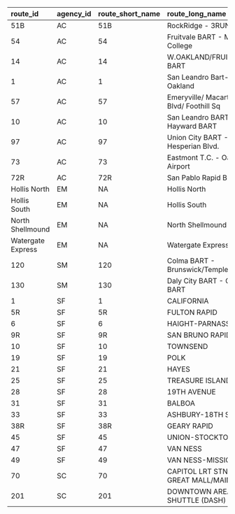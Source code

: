 

|route_id          |agency_id |route_short_name |route_long_name                         | route_type|f_am |f_pm |f_am_ls_thn_15m |f_pm_ls_thn_15m |f_am_bdl |f_pm_bdl |f_tpa_qual | avg_am_headway| avg_pm_headway| avg_am_trips| avg_pm_trips|
|:-----------------|:---------|:----------------|:---------------------------------------|----------:|:----|:----|:---------------|:---------------|:--------|:--------|:----------|--------------:|--------------:|------------:|------------:|
|51B               |AC        |51B              |RockRidge - 3RUN                        |          3|TRUE |TRUE |TRUE            |TRUE            |TRUE     |TRUE     |TRUE       |           10.0|       10.00000|     23.00000|     24.50000|
|54                |AC        |54               |Fruitvale BART - Merritt College        |          3|TRUE |TRUE |TRUE            |TRUE            |TRUE     |TRUE     |TRUE       |           13.0|       16.00000|     19.00000|     15.00000|
|14                |AC        |14               |W.OAKLAND/FRUITVALE BART                |          3|TRUE |TRUE |TRUE            |TRUE            |TRUE     |TRUE     |TRUE       |           15.5|       15.00000|     15.50000|     16.00000|
|1                 |AC        |1                |San Leandro Bart- Dtn. Oakland          |          3|TRUE |TRUE |TRUE            |TRUE            |TRUE     |TRUE     |TRUE       |            9.0|        8.00000|     28.00000|     29.50000|
|57                |AC        |57               |Emeryville/ Macarthur Blvd/ Foothill Sq |          3|TRUE |TRUE |TRUE            |TRUE            |TRUE     |TRUE     |TRUE       |           16.0|       15.00000|     15.50000|     16.00000|
|10                |AC        |10               |San Leandro BART - Hayward BART         |          3|TRUE |TRUE |TRUE            |TRUE            |TRUE     |TRUE     |TRUE       |           15.0|       15.00000|     16.00000|     16.00000|
|97                |AC        |97               |Union City BART - Hesperian Blvd.       |          3|TRUE |TRUE |TRUE            |FALSE           |TRUE     |TRUE     |TRUE       |           40.0|       36.50000|     13.50000|     13.50000|
|73                |AC        |73               |Eastmont T.C. - Oakland Airport         |          3|TRUE |TRUE |TRUE            |TRUE            |TRUE     |TRUE     |TRUE       |           15.5|       15.00000|     15.50000|     16.00000|
|72R               |AC        |72R              |San Pablo Rapid BUS                     |          3|TRUE |TRUE |TRUE            |TRUE            |TRUE     |TRUE     |TRUE       |           14.0|       12.00000|     17.50000|     20.00000|
|Hollis North      |EM        |NA               |Hollis North                            |          3|TRUE |TRUE |TRUE            |TRUE            |TRUE     |TRUE     |TRUE       |            8.0|        7.00000|     32.00000|     35.00000|
|Hollis South      |EM        |NA               |Hollis South                            |          3|TRUE |TRUE |TRUE            |TRUE            |TRUE     |TRUE     |TRUE       |           10.0|        9.00000|     23.00000|     28.00000|
|North Shellmound  |EM        |NA               |North Shellmound                        |          3|TRUE |TRUE |TRUE            |TRUE            |TRUE     |TRUE     |TRUE       |           12.0|        8.00000|     23.00000|     31.00000|
|Watergate Express |EM        |NA               |Watergate Express                       |          3|TRUE |TRUE |TRUE            |TRUE            |TRUE     |TRUE     |TRUE       |           21.0|       12.00000|     12.00000|     23.00000|
|120               |SM        |120              |Colma BART - Brunswick/Templeton        |          3|TRUE |TRUE |TRUE            |TRUE            |TRUE     |TRUE     |TRUE       |           13.5|       56.00000|     17.50000|     17.00000|
|130               |SM        |130              |Daly City BART - Colma BART             |          3|TRUE |TRUE |TRUE            |TRUE            |TRUE     |TRUE     |TRUE       |           38.0|       56.00000|     15.00000|     13.50000|
|1                 |SF        |1                |CALIFORNIA                              |          3|TRUE |TRUE |TRUE            |TRUE            |TRUE     |TRUE     |TRUE       |           11.0|       31.00000|     25.33333|     31.66667|
|5R                |SF        |5R               |FULTON  RAPID                           |          3|TRUE |TRUE |TRUE            |TRUE            |TRUE     |TRUE     |TRUE       |            9.0|       63.00000|     31.00000|     20.33333|
|6                 |SF        |6                |HAIGHT-PARNASSUS                        |          3|TRUE |TRUE |TRUE            |TRUE            |TRUE     |TRUE     |TRUE       |           28.5|      149.75000|     15.00000|      8.75000|
|9R                |SF        |9R               |SAN BRUNO RAPID                         |          3|TRUE |TRUE |TRUE            |TRUE            |TRUE     |TRUE     |TRUE       |           10.5|       24.00000|     22.50000|     13.33333|
|10                |SF        |10               |TOWNSEND                                |          3|TRUE |TRUE |TRUE            |TRUE            |TRUE     |TRUE     |TRUE       |           14.0|       54.66667|     18.00000|     10.66667|
|19                |SF        |19               |POLK                                    |          3|TRUE |TRUE |TRUE            |TRUE            |TRUE     |TRUE     |TRUE       |           16.5|       15.00000|     14.50000|     16.00000|
|21                |SF        |21               |HAYES                                   |          3|TRUE |TRUE |TRUE            |TRUE            |TRUE     |TRUE     |TRUE       |            9.5|        9.00000|     26.00000|     26.00000|
|25                |SF        |25               |TREASURE ISLAND                         |          3|TRUE |TRUE |TRUE            |TRUE            |TRUE     |TRUE     |TRUE       |           11.0|       15.50000|     22.00000|     15.50000|
|28                |SF        |28               |19TH AVENUE                             |          3|TRUE |TRUE |TRUE            |TRUE            |TRUE     |TRUE     |TRUE       |           11.0|       35.50000|     21.50000|     21.50000|
|31                |SF        |31               |BALBOA                                  |          3|TRUE |TRUE |TRUE            |TRUE            |TRUE     |TRUE     |TRUE       |           20.5|       84.00000|     16.00000|     11.00000|
|33                |SF        |33               |ASHBURY-18TH ST                         |          3|TRUE |TRUE |TRUE            |TRUE            |TRUE     |TRUE     |TRUE       |           37.5|       90.00000|     11.00000|     11.00000|
|38R               |SF        |38R              |GEARY RAPID                             |          3|TRUE |TRUE |TRUE            |TRUE            |TRUE     |TRUE     |TRUE       |            5.5|        4.00000|     45.00000|     53.50000|
|45                |SF        |45               |UNION-STOCKTON                          |          3|TRUE |TRUE |TRUE            |TRUE            |TRUE     |TRUE     |TRUE       |           66.0|       12.00000|     19.00000|     20.00000|
|47                |SF        |47               |VAN NESS                                |          3|TRUE |TRUE |TRUE            |TRUE            |TRUE     |TRUE     |TRUE       |            9.0|        8.00000|     26.50000|     30.50000|
|49                |SF        |49               |VAN NESS-MISSION                        |          3|TRUE |TRUE |TRUE            |TRUE            |TRUE     |TRUE     |TRUE       |            9.5|        8.00000|     26.00000|     31.00000|
|70                |SC        |70               |CAPITOL LRT STN - GREAT MALL/MAIN       |          3|TRUE |TRUE |TRUE            |TRUE            |TRUE     |TRUE     |TRUE       |           38.0|       90.66667|     13.50000|     10.33333|
|201               |SC        |201              |DOWNTOWN AREA SHUTTLE (DASH)            |          3|TRUE |TRUE |TRUE            |TRUE            |TRUE     |TRUE     |TRUE       |           11.0|       11.00000|     21.50000|     22.00000|
